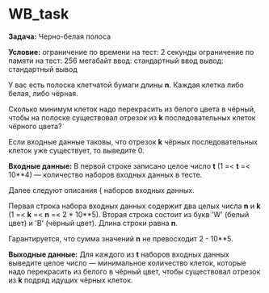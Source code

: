 # WB_task

**Задача:** Черно-белая полоса

**Условие:**
ограничение по времени на тест: 2 секунды
ограничение по памяти на тест: 256 мегабайт
ввод: стандартный ввод
вывод: стандартный вывод

У вас есть полоска клетчатой бумаги длины **n**. Каждая клетка либо белая, либо чёрная.

Сколько минимум клеток надо перекрасить из белого цвета в чёрный, чтобы на полоске существовал отрезок из **k**
последовательных клеток чёрного цвета?

Если входные данные таковы, что отрезок **k** чёрных последовательных клеток уже существует, то выведите 0.

**Входные данные:**
В первой строке записано целое число **t** (1 =< **t** =< 10**4) — количество наборов входных данных в тесте.

Далее следуют описания { наборов входных данных.

Первая строка набора входных данных содержит два целых числа **n** и **k** (1 =< **k** =< **n** =< 2 * 10**5). Вторая строка состоит из букв
'W' (белый цвет) и 'B' (чёрный цвет). Длина строки равна **n**.

Гарантируется, что сумма значений **n** не превосходит 2 - 10**5.

**Выходные данные:**
Для каждого из **t** наборов входных данных выведите целое число — минимальное количество клеток, которые надо перекрасить
из белого в чёрный цвет, чтобы существовал отрезок из **k** подряд идущих чёрных клеток.
